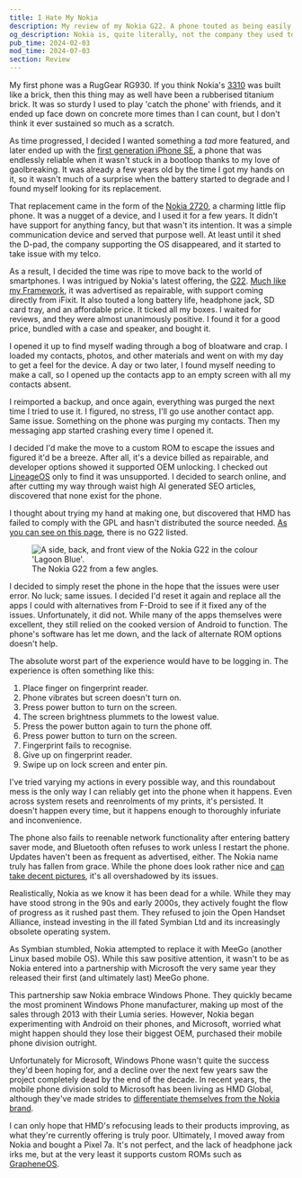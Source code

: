 ```yaml
---
title: I Hate My Nokia
description: My review of my Nokia G22. A phone touted as being easily repairable that doesn't quite live up to the standards it sets for itself.
og_description: Nokia is, quite literally, not the company they used to be.
pub_time: 2024-02-03
mod_time: 2024-07-03
section: Review
---
```


My first phone was a RugGear RG930. If you think Nokia's [3310](https://www.gsmarena.com/nokia_3310-192.php) was built like a brick, then this thing may as well have been a rubberised titanium brick. It was so sturdy I used to play 'catch the phone' with friends, and it ended up face down on concrete more times than I can count, but I don't think it ever sustained so much as a scratch.

As time progressed, I decided I wanted something a _tad_ more featured, and later ended up with the [first generation iPhone SE](https://www.gsmarena.com/apple_iphone_se-7969.php), a phone that was endlessly reliable when it wasn't stuck in a bootloop thanks to my love of gaolbreaking. It was already a few years old by the time I got my hands on it, so it wasn't much of a surprise when the battery started to degrade and I found myself looking for its replacement.

That replacement came in the form of the [Nokia 2720](https://www.gsmarena.com/nokia_2720_flip-9836.php), a charming little flip phone. It was a nugget of a device, and I used it for a few years. It didn't have support for anything fancy, but that wasn't its intention. It was a simple communication device and served that purpose well. At least until it shed the D-pad, the company supporting the OS disappeared, and it started to take issue with my telco.

As a result, I decided the time was ripe to move back to the world of smartphones. I was intrigued by Nokia's latest offering, the [G22](https://www.gsmarena.com/nokia_g22-12137.php).
[Much like my Framework](/posts/a-year-with-the-framework-laptop), it was advertised as repairable, with support coming directly from iFixit. It also touted a long battery life, headphone jack, SD card tray, and an affordable price. It ticked all my boxes. I waited for reviews, and they were almost unanimously positive. I found it for a good price, bundled with a case and speaker, and bought it.

I opened it up to find myself wading through a bog of bloatware and crap. I loaded my contacts, photos, and other materials and went on with my day to get a feel for the device. A day or two later, I found myself needing to make a call, so I opened up the contacts app to an empty screen with all my contacts absent.

I reimported a backup, and once again, everything was purged the next time I tried to use it. I figured, no stress, I'll go use another contact app. Same issue. Something on the phone was purging my contacts. Then my messaging app started crashing every time I opened it.

I decided I'd make the move to a custom ROM to escape the issues and figured it'd be a breeze. After all, it's a device billed as repairable, and developer options showed it supported OEM unlocking. I checked out [LineageOS](https://lineageos.org) only to find it was unsupported. I decided to search online, and after cutting my way through waist high AI generated SEO articles, discovered that none exist for the phone.

I thought about trying my hand at making one, but discovered that HMD has failed to comply with the GPL and hasn't distributed the source needed. [As you can see on this page](https://www.hmd.com/en_int/opensource), there is no G22 listed.

<figure class="right">
<img src="https://www.chooseyourmobile.com/wp-content/uploads/2023/02/Nokia-G22-Image.jpg" alt="A side, back, and front view of the Nokia G22 in the colour 'Lagoon Blue'.">
<figcaption>The Nokia G22 from a few angles.</figcaption>
</figure>

I decided to simply reset the phone in the hope that the issues were user error. No luck; same issues. I decided I'd reset it again and replace all the apps I could with alternatives from F-Droid to see if it fixed any of the issues. Unfortunately, it did not. While many of the apps themselves were excellent, they still relied on the cooked version of Android to function. The phone's software has let me down, and the lack of alternate ROM options doesn't help.

The absolute worst part of the experience would have to be logging in. The experience is often something like this:

1. Place finger on fingerprint reader.
2. Phone vibrates but screen doesn't turn on.
3. Press power button to turn on the screen.
4. The screen brightness plummets to the lowest value.
5. Press the power button again to turn the phone off.
6. Press power button to turn on the screen.
7. Fingerprint fails to recognise.
8. Give up on fingerprint reader.
9. Swipe up on lock screen and enter pin.

I've tried varying my actions in every possible way, and this roundabout mess is the only way I can reliably get into the phone when it happens. Even across system resets and reenrolments of my prints, it's persisted. It doesn't happen every time, but it happens enough to thoroughly infuriate and inconvenience.

The phone also fails to reenable network functionality after entering battery saver mode, and Bluetooth often refuses to work unless I restart the phone. Updates haven't been as frequent as advertised, either. The Nokia name truly has fallen from grace. While the phone does look rather nice and [can take decent pictures](https://unsplash.com/collections/Puec3W1Cf3g/new-zealand), it's all overshadowed by its issues.

Realistically, Nokia as we know it has been dead for a while. While they may have stood strong in the 90s and early 2000s, they actively fought the flow of progress as it rushed past them. They refused to join the Open Handset Alliance, instead investing in the ill fated Symbian Ltd and its increasingly obsolete operating system.

As Symbian stumbled, Nokia attempted to replace it with MeeGo (another Linux based mobile OS). While this saw positive attention, it wasn't to be as Nokia entered into a partnership with Microsoft the very same year they released their first (and ultimately last) MeeGo phone.

This partnership saw Nokia embrace Windows Phone. They quickly became the most prominent Windows Phone manufacturer, making up most of the sales through 2013 with their Lumia series. However, Nokia began experimenting with Android on their phones, and Microsoft, worried what might happen should they lose their biggest OEM, purchased their mobile phone division outright.

Unfortunately for Microsoft, Windows Phone wasn't quite the success they'd been hoping for, and a decline over the next few years saw the project completely dead by the end of the decade. In recent years, the mobile phone division sold to Microsoft has been living as HMD Global, although they've made strides to [differentiate themselves from the Nokia brand](https://www.hmd.com/en_int/blog/hmd-makers-of-nokia-phones-and-more).

I can only hope that HMD's refocusing leads to their products improving, as what they're currently offering is truly poor. Ultimately, I moved away from Nokia and bought a Pixel 7a. It's not perfect, and the lack of headphone jack irks me, but at the very least it supports custom ROMs such as [GrapheneOS](https://grapheneos.org).

